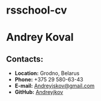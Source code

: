 # rsschool-cv
# Andrey Koval
## Contacts:
* **Location:** Grodno, Belarus
* **Phone:** +375 29 580-63-43
* **E-mail:**  [Andreyjskov@gmail.com](Andreyjskov@gmail.com)
* **GitHub:** [Andreyjkov](https://github.com/Andreyjkovg)

